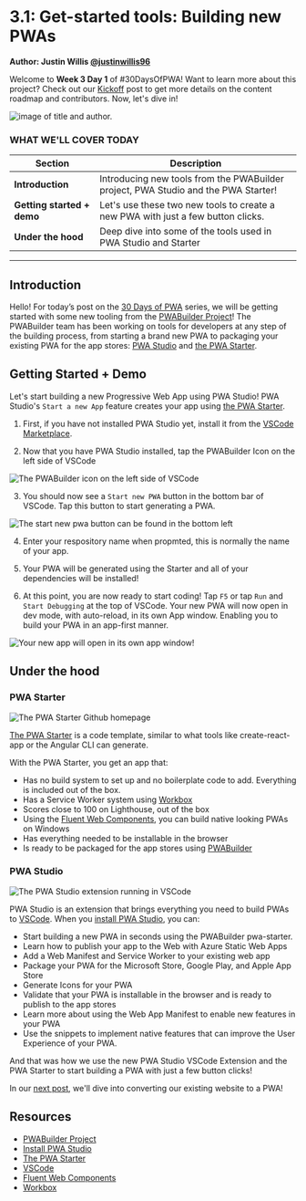 # 3.1: Get-started tools: Building new PWAs

**Author: Justin Willis [@justinwillis96](https://twitter.com/Justinwillis96)**

Welcome to **Week 3 Day 1** of #30DaysOfPWA! Want to learn more about this project? Check out our [Kickoff](../kickoff.md) post to get more details on the content roadmap and contributors. Now, let's dive in!

![image of title and author.](_media/day-01.jpg)

### WHAT WE'LL COVER TODAY

| Section | Description |
| ------- | ----------- |
| **Introduction** | Introducing new tools from the PWABuilder project, PWA Studio and the PWA Starter! |
| **Getting started + demo** |Let's use these two new tools to create a new PWA with just a few button clicks.  |
| **Under the hood** | Deep dive into some of the tools used in PWA Studio and Starter|

---

## Introduction

Hello! For today’s post on the [30 Days of PWA](https://aka.ms/learn-pwa/30Days-blog) series, we will be getting started with some new tooling from the [PWABuilder Project](https://github.com/pwa-builder/PWABuilder)! The PWABuilder team has been working on tools for developers at any step of the building process, from starting a brand new PWA to packaging your existing PWA for the app stores: [PWA Studio](https://marketplace.visualstudio.com/items?itemName=PWABuilder.pwa-studio) and [the PWA Starter](https://github.com/pwa-builder/pwa-starter).

## Getting Started + Demo

Let's start building a new Progressive Web App using PWA Studio! PWA Studio's `Start a new App` feature creates your app using [the PWA Starter](https://github.com/pwa-builder/pwa-starter).

1. First, if you have not installed PWA Studio yet, install it from the [VSCode Marketplace](https://marketplace.visualstudio.com/items?itemName=PWABuilder.pwa-studio).

2. Now that you have PWA Studio installed, tap the PWABuilder Icon on the left side of VSCode

![The PWABuilder icon on the left side of VSCode](_media/icon-on-left.png)

3. You should now see a `Start new PWA` button in the bottom bar of VSCode. Tap this button to start generating a PWA.

![The start new pwa button can be found in the bottom left](_media/start-new-pwa.png)

4. Enter your respository name when propmted, this is normally the name of your app.

5. Your PWA will be generated using the Starter and all of your dependencies will be installed!

6. At this point, you are now ready to start coding! Tap `F5` or tap `Run` and `Start Debugging` at the top of VSCode. Your new PWA will now open in dev mode, with auto-reload, in its own App window. Enabling you to build your PWA in an app-first manner.

![Your new app will open in its own app window!](_media/new-app.png)

## Under the hood

### PWA Starter

![The PWA Starter Github homepage](_media/pwa-starter.png)

[The PWA Starter](https://github.com/pwa-builder/pwa-starter) is a code template, similar to what tools like create-react-app or the Angular CLI can generate.

With the PWA Starter, you get an app that:
- Has no build system to set up and no boilerplate code to add. Everything is included out of the box.
- Has a Service Worker system using [Workbox](https://developers.google.com/web/tools/workbox/)
- Scores close to 100 on Lighthouse, out of the box
- Using the [Fluent Web Components](https://docs.microsoft.com/en-us/fluent-ui/web-components/), you can build native looking PWAs on Windows
- Has everything needed to be installable in the browser
- Is ready to be packaged for the app stores using [PWABuilder](https://www.pwabuilder.com/)

### PWA Studio

![The PWA Studio extension running in VSCode](_media/pwa-studio.png)

PWA Studio is an extension that brings everything you need to build PWAs to [VSCode](https://code.visualstudio.com/). When you [install PWA Studio](https://marketplace.visualstudio.com/items?itemName=PWABuilder.pwa-studio), you can:
-	Start building a new PWA in seconds using the PWABuilder pwa-starter.
-	Learn how to publish your app to the Web with Azure Static Web Apps
-	Add a Web Manifest and Service Worker to your existing web app
-	Package your PWA for the Microsoft Store, Google Play, and Apple App Store
-	Generate Icons for your PWA
-	Validate that your PWA is installable in the browser and is ready to publish to the app stores
-	Learn more about using the Web App Manifest to enable new features in your PWA
-	Use the snippets to implement native features that can improve the User Experience of your PWA.

And that was how we use the new PWA Studio VSCode Extension and the PWA Starter to start building a PWA with just a few button clicks!

In our [next post](02.md), we'll dive into converting our existing website to a PWA!

## Resources

- [PWABuilder Project](https://github.com/pwa-builder/PWABuilder)
- [Install PWA Studio](https://marketplace.visualstudio.com/items?itemName=PWABuilder.pwa-studio)
- [The PWA Starter](https://github.com/pwa-builder/pwa-starter)
- [VSCode](https://code.visualstudio.com/)
- [Fluent Web Components](https://docs.microsoft.com/en-us/fluent-ui/web-components/)
- [Workbox](https://developers.google.com/web/tools/workbox/)

